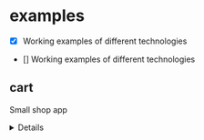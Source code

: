 # examples
- [x] Working examples of different technologies
- [] Working examples of different technologies

## cart
Small shop app
  <details>
  <summary>Details</summary>
  
    > Shop button makes axios request to outside API and stores response on Redux.
    > Clicking a product makes axios request using product ID to get product details, storing response on Redux.
    * Add To Cart button pushes product into array stored on Redux. The number of items in the cart is updated in the header (Cart button).
  </details>
